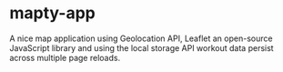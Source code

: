 # mapty-app
A nice map application using Geolocation API, Leaflet an open-source JavaScript library and using the local storage API workout data persist across multiple page reloads.
